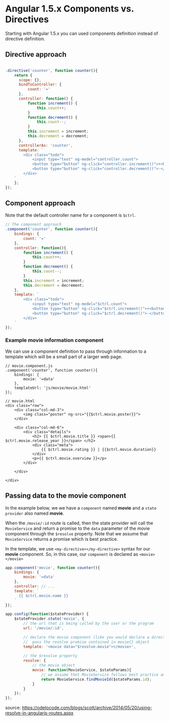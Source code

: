 
Angular 1.5.x Components vs. Directives
=======
Starting with Angular 1.5.x you can used components definition instead of directive definition.

## Directive approach
```javascript

.directive('counter', function counter(){
    return {
      scope: {},
      bindToController: {
          count: '='
      },
      controller: function() {
          function increment() {
              this.count++;
          }
          function decrement() {
              this.count--;
          }
          this.increment = increment;
          this.decrement = decrement;
      },
      controllerAs: 'counter',
      template: `
        <div class="todo">
            <input type="text" ng-model="controller.count">
            <button type="button" ng-click="controller.increment()">+<button>
            <button type="button" ng-click="controller.decrement()">-</button>
        </div>
    `
    };
});
```

## Component approach

Note that the default controller name for a component is `$ctrl`.
```javascript
// The component approach
.component('counter', function counter(){
    bindings: {
        count: '='      
    },
    controller: function(){
        function increment() {
            this.count++;
        }
        function decrement() {
            this.count--;
        }
        this.increment = increment;
        this.decrement = decrement;
    },
    template: `
        <div class="todo">
            <input type="text" ng-model="$ctrl.count">
            <button type="button" ng-click="$ctrl.increment()">+<button>
            <button type="button" ng-click="$ctrl.decrement()">-</button>
        </div>
    `
});
```


### Example movie information component
We can use a component definition to pass through information to a template
which will be a small part of a larger web page.
```
// movie.component.js
.component('counter', function counter(){
    bindings: {
        movie: '=data'      
    },
    templateUrl: 'js/movie/movie.html'
});

// movie.html
<div class="row">
    <div class="col-md-3">
        <img class="poster" ng-src="{{$ctrl.movie.poster}}">
    </div>
    
    <div class="col-md-6">
        <div class="details">
            <h2> {{ $ctrl.movie.title }} <span>{{ $ctrl.movie.release_year }}</span> </h2>
            <div class="meta">
                {{ $ctrl.movie.rating }} | {{$ctrl.movie.duration}}
            </div>
            <p>{{ $ctrl.movie.overview }}</p>
        </div>
        
    </div>

</div>
```

## Passing data to the movie component
In the example below, we we have a `component` named **movie**
and a `state provider` also named **movie**.

When the `/movie/:id` route is called, then the state provider
will call the `MovieService` and return a promise to the
`data` parameter of the movie component through the `$resolve` property.
Note that we assume that `MovieService` returns a promise which is best practice.

In the template, we use `<my-directive></my-directive>` syntax for our **movie** component.
So, in this case, our `component` is declared as `<movie></movie>`
```javascript
app.component('movie', function counter(){
    bindings: {
        movie: '=data'      
    },
    controller: // ... 
    template: `
      {{ $ctrl.movie.name }}
    `
});

app.config(function($stateProvider) {
    $stateProvider.state('movie', {
        // the url that is being called by the user or the program
        url: '/movie/:id',

        // declare the movie component (like you would declare a directive and 
        //  pass the resolve promise contained in movie{} object
        template: '<movie data="$resolve.movie"></movie>',
        
        // the $resolve property
        resolve: {
            // the movie object 
            movie: function(MovieService, $stateParams){
                // we assume thet MovieService follows best practice and returns a promise
                return MovieService.findMovieId($stateParams.id);
            }
        }
    });
});
```

source: 
https://odetocode.com/blogs/scott/archive/2014/05/20/using-resolve-in-angularjs-routes.aspx
